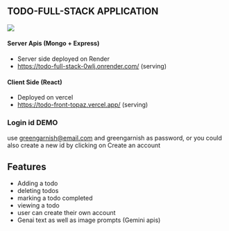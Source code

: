 ## TODO-FULL-STACK APPLICATION
![](https://img.shields.io/github/forks/sharangahirekar1/todo-full-stack)
#### Server Apis (Mongo + Express)
- Server side deployed on Render
- https://todo-full-stack-0wlj.onrender.com/ (serving)
#### Client Side (React)
- Deployed on vercel
- https://todo-front-topaz.vercel.app/ (serving)

### Login id DEMO
 use greengarnish@email.com and greengarnish as password, or you could also create a new id by clicking on
 Create an account

## Features
- Adding a todo
- deleting todos
- marking a todo completed
- viewing a todo
- user can create their own account
- Genai text as well as image prompts (Gemini apis)

